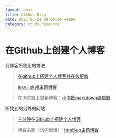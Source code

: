 ```yaml
---
layout: post
title: Github Blog
date: 2021-03-21 09:00:00 +0800
category: study,resource
---
```


# 在Github上创建个人博客

此博客所使用的方法

> [在github上搭建个人博客并在线更新](https://www.cnblogs.com/wxyww/p/xiaoshujiang.html)
>
> [jekylljekyll主题博客](http://jekyllthemes.org/)
>
> 在浏览器上更新博客：[小书匠markdown编辑器](http://markdown.xiaoshujiang.com/)

所找到的另外的网站

> [三分钟在GitHub上搭建个人博客](https://zhuanlan.zhihu.com/p/28321740)
>
> 博客主题（访问很慢）：[html5up主题博客](https://html5up.net/)